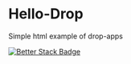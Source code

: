 # Hello-Drop

Simple html example of drop-apps

[![Better Stack Badge](https://uptime.betterstack.com/status-badges/v3/monitor/186pn.svg)](https://uptime.betterstack.com/?utm_source=status_badge)
